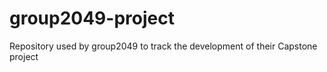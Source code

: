 # group2049-project
Repository used by group2049 to track the development of their Capstone project
